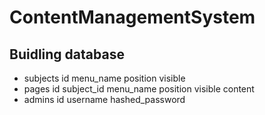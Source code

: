 # ContentManagementSystem


## Buidling database
* subjects
	id
	menu_name
	position
	visible
* pages
	id
	subject_id
	menu_name
	position
	visible
	content
* admins
	id
	username
	hashed_password